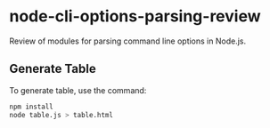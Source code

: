# node-cli-options-parsing-review

Review of modules for parsing command line options in Node.js.

## Generate Table

To generate table, use the command:

``` sh
npm install
node table.js > table.html
```
